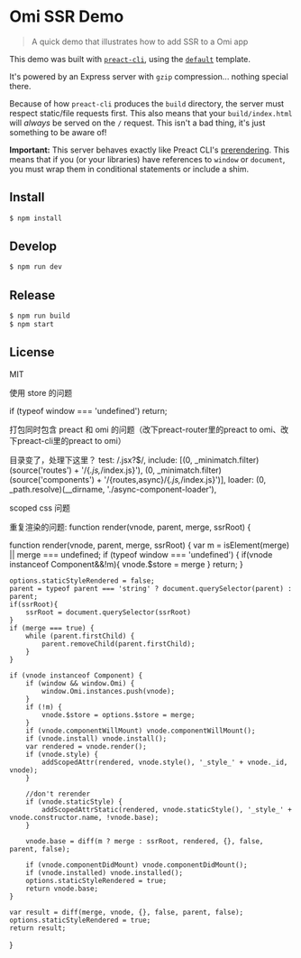 # Omi SSR Demo

> A quick demo that illustrates how to add SSR to a Omi app

This demo was built with [`preact-cli`](https://github.com/developit/preact-cli), using the [`default`](https://github.com/preactjs-templates/default) template.

It's powered by an Express server with `gzip` compression... nothing special there.

Because of how `preact-cli` produces the `build` directory, the server must respect static/file requests first. This also means that your `build/index.html` will _always_ be served on the `/` request. This isn't a bad thing, it's just something to be aware of!

**Important:** This server behaves exactly like Preact CLI's [prerendering](https://github.com/developit/preact-cli#pre-rendering). This means that if you (or your libraries) have references to `window` or `document`, you must wrap them in conditional statements or include a shim.


## Install

```sh
$ npm install
```

## Develop

```sh 
$ npm run dev
```

## Release

```sh
$ npm run build
$ npm start
```


## License

MIT 



 使用 store 的问题

if (typeof window === 'undefined') return;


打包同时包含 preact 和 omi 的问题（改下preact-router里的preact to omi、改下preact-cli里的preact to omi）

目录变了，处理下这里？
	test: /\.jsx?$/,
				include: [(0, _minimatch.filter)(source('routes') + '/{*.js,*/index.js}'), (0, _minimatch.filter)(source('components') + '/{routes,async}/{*.js,*/index.js}')],
				loader: (0, _path.resolve)(__dirname, './async-component-loader'),



scoped css 问题


重复渲染的问题:
function render(vnode, parent, merge, ssrRoot) {






function render(vnode, parent, merge, ssrRoot) {
	var m = isElement(merge) || merge === undefined;
	if (typeof window === 'undefined') {
		if(vnode instanceof Component&&!m){
			vnode.$store = merge
		}
		return;
	}

	options.staticStyleRendered = false;
	parent = typeof parent === 'string' ? document.querySelector(parent) : parent;
	if(ssrRoot){
		ssrRoot = document.querySelector(ssrRoot)
	}
	if (merge === true) {
		while (parent.firstChild) {
			parent.removeChild(parent.firstChild);
		}
	}
	
	if (vnode instanceof Component) {
		if (window && window.Omi) {
			window.Omi.instances.push(vnode);
		}
		if (!m) {
			vnode.$store = options.$store = merge;
		}
		if (vnode.componentWillMount) vnode.componentWillMount();
		if (vnode.install) vnode.install();
		var rendered = vnode.render();
		if (vnode.style) {
			addScopedAttr(rendered, vnode.style(), '_style_' + vnode._id, vnode);
		}

		//don't rerender
		if (vnode.staticStyle) {
			addScopedAttrStatic(rendered, vnode.staticStyle(), '_style_' + vnode.constructor.name, !vnode.base);
		}

		vnode.base = diff(m ? merge : ssrRoot, rendered, {}, false, parent, false);

		if (vnode.componentDidMount) vnode.componentDidMount();
		if (vnode.installed) vnode.installed();
		options.staticStyleRendered = true;
		return vnode.base;
	}

	var result = diff(merge, vnode, {}, false, parent, false);
	options.staticStyleRendered = true;
	return result;
}